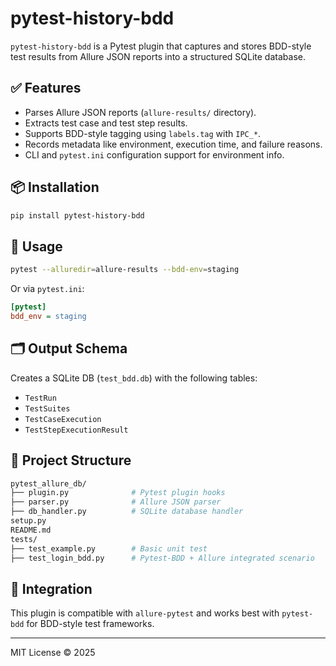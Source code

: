 # pytest-history-bdd

`pytest-history-bdd` is a Pytest plugin that captures and stores BDD-style test results from Allure JSON reports into a structured SQLite database.

## ✅ Features
- Parses Allure JSON reports (`allure-results/` directory).
- Extracts test case and test step results.
- Supports BDD-style tagging using `labels.tag` with `IPC_*`.
- Records metadata like environment, execution time, and failure reasons.
- CLI and `pytest.ini` configuration support for environment info.

## 📦 Installation
```bash
pip install pytest-history-bdd
```

## 🧪 Usage
```bash
pytest --alluredir=allure-results --bdd-env=staging
```
Or via `pytest.ini`:
```ini
[pytest]
bdd_env = staging
```

## 🗂️ Output Schema
Creates a SQLite DB (`test_bdd.db`) with the following tables:
- `TestRun`
- `TestSuites`
- `TestCaseExecution`
- `TestStepExecutionResult`

## 📁 Project Structure
```bash
pytest_allure_db/
├── plugin.py              # Pytest plugin hooks
├── parser.py              # Allure JSON parser
├── db_handler.py          # SQLite database handler
setup.py
README.md
tests/
├── test_example.py        # Basic unit test
├── test_login_bdd.py      # Pytest-BDD + Allure integrated scenario
```

## 🧩 Integration
This plugin is compatible with `allure-pytest` and works best with `pytest-bdd` for BDD-style test frameworks.

---
MIT License © 2025
